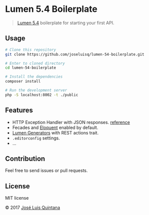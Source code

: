 # Lumen 5.4 Boilerplate

> [Lumen 5.4](http://lumen.laravel.com/docs) boilerplate for starting your first API.

## Usage

```sh
# Clone this repository
git clone https://github.com/joseluisq/lumen-54-boilerplate.git

# Enter to cloned directory
cd lumen-54-boilerplate

# Install the dependencies
composer install

# Run the development server
php -S localhost:8002 -t ./public
```

## Features

- HTTP Exception Handler with JSON responses. [reference](https://gist.github.com/joseluisq/bea6220cca5e1441d550b27409283497)
- Fecades and [Eloquent](https://laravel.com/docs/5.4/eloquent) enabled by default.
- [Lumen Generators](https://github.com/webNeat/lumen-generators) with REST actions trait.
- `.editorconfig` settings.
- ...

## Contribution
Feel free to send issues or pull requests.

## License
MIT license

© 2017 [José Luis Quintana](https://git.io/joseluisq)
